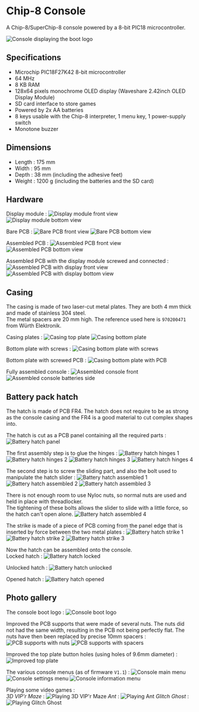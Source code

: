 # Chip-8 Console

A Chip-8/SuperChip-8 console powered by a 8-bit PIC18 microcontroller.

![Console displaying the boot logo](Resources/Finished_Console_1.jpg)

## Specifications

* Microchip PIC18F27K42 8-bit microcontroller
* 64 MHz
* 8 KB RAM
* 128x64 pixels monochrome OLED display (Waveshare 2.42inch OLED Display Module)
* SD card interface to store games
* Powered by 2x AA batteries
* 8 keys usable with the Chip-8 interpreter, 1 menu key, 1 power-supply switch
* Monotone buzzer

## Dimensions

* Length : 175 mm
* Width : 95 mm
* Depth : 38 mm (including the adhesive feet)
* Weight : 1200 g (including the batteries and the SD card)

## Hardware

Display module :
![Display module front view](Resources/Display_Module_Top.jpg)
![Display module bottom view](Resources/Display_Module_Bottom.jpg)

Bare PCB :
![Bare PCB front view](Resources/Bare_PCB_Top.jpg)
![Bare PCB bottom view](Resources/Bare_PCB_Bottom.jpg)

Assembled PCB :
![Assembled PCB front view](Resources/Assembled_PCB_Top.jpg)
![Assembled PCB bottom view](Resources/Assembled_PCB_Bottom.jpg)

Assembled PCB with the display module screwed and connected :
![Assembled PCB with display front view](Resources/Assembled_PCB_With_Display_Top.jpg)
![Assembled PCB with display bottom view](Resources/Assembled_PCB_With_Display_Bottom.jpg)

## Casing

The casing is made of two laser-cut metal plates. They are both 4 mm thick and made of stainless 304 steel.  
The metal spacers are 20 mm high. The reference used here is `970200471` from Würth Elektronik.  

Casing plates :
![Casing top plate](Resources/Casing_Top_Plate.jpg)
![Casing bottom plate](Resources/Casing_Bottom_Plate.jpg)

Bottom plate with screws :
![Casing bottom plate with screws](Resources/Casing_Bottom_Plate_With_Screws.jpg)

Bottom plate with screwed PCB :
![Casing bottom plate with PCB](Resources/Casing_Bottom_Plate_With_PCB.jpg)

Fully assembled console :
![Assembled console front](Resources/Assembled_Console_Front.jpg)
![Assembled console batteries side](Resources/Assembled_Console_Side_Batteries.jpg)

## Battery pack hatch

The hatch is made of PCB FR4. The hatch does not require to be as strong as the console casing and the FR4 is a good material to cut complex shapes into.

The hatch is cut as a PCB panel containing all the required parts :
![Battery hatch panel](Resources/Battery_Hatch_Panel.jpg)

The first assembly step is to glue the hinges :
![Battery hatch hinges 1](Resources/Battery_Hatch_Hinges_1.jpg)
![Battery hatch hinges 2](Resources/Battery_Hatch_Hinges_2.jpg)
![Battery hatch hinges 3](Resources/Battery_Hatch_Hinges_3.jpg)
![Battery hatch hinges 4](Resources/Battery_Hatch_Hinges_4.jpg)

The second step is to screw the sliding part, and also the bolt used to manipulate the hatch slider :
![Battery hatch assembled 1](Resources/Battery_Hatch_Assembled_1.jpg)
![Battery hatch assembled 2](Resources/Battery_Hatch_Assembled_2.jpg)
![Battery hatch assembled 3](Resources/Battery_Hatch_Assembled_3.jpg)

There is not enough room to use Nyloc nuts, so normal nuts are used and held in place with threadlocker.  
The tightening of these bolts allows the slider to slide with a little force, so the hatch can't open alone.
![Battery hatch assembled 4](Resources/Battery_Hatch_Assembled_4.jpg)

The strike is made of a piece of PCB coming from the panel edge that is inserted by force between the two metal plates :
![Battery hatch strike 1](Resources/Battery_Hatch_Strike_1.jpg)
![Battery hatch strike 2](Resources/Battery_Hatch_Strike_2.jpg)
![Battery hatch strike 3](Resources/Battery_Hatch_Strike_3.jpg)

Now the hatch can be assembled onto the console.  
Locked hatch :
![Battery hatch locked](Resources/Battery_Hatch_Locked.jpg)

Unlocked hatch :
![Battery hatch unlocked](Resources/Battery_Hatch_Unlocked.jpg)

Opened hatch :
![Battery hatch opened](Resources/Battery_Hatch_Opened.jpg)

## Photo gallery

The console boot logo :
![Console boot logo](Resources/Finished_Console_2.jpg)

Improved the PCB supports that were made of several nuts. The nuts did not had the same width, resulting in the PCB not being perfectly flat. The nuts have then been replaced by precise 10mm spacers :
![PCB supports with nuts](Resources/PCB_Supports_Nuts.jpg)
![PCB supports with spacers](Resources/PCB_Supports_Spacers.jpg)

Improved the top plate button holes (using holes of 9.6mm diameter) :
![Improved top plate](Resources/Improved_Top_Plate.jpg)

The various console menus (as of firmware `V1.1`) :
![Console main menu](Resources/Console_Menu_Main.jpg)
![Console settings menu](Resources/Console_Menu_Settings.jpg)
![Console information menu](Resources/Console_Menu_Information.jpg)

Playing some video games :  
*3D VIP'r Maze* :
![Playing 3D VIP'r Maze](Resources/Playing_3D_VIP'r_Maze.jpg)
*Ant* :
![Playing Ant](Resources/Playing_Ant.jpg)
*Glitch Ghost* :
![Playing Glitch Ghost](Resources/Playing_Glitch_Ghost.jpg)
